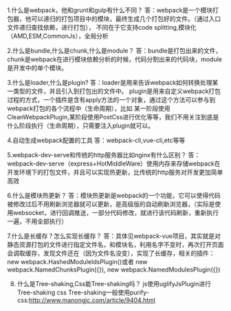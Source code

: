 <!-- webpack面试问题总结 -->
1.什么是webpack，他和grunt和gulp有什么不同？
答：webpack是一个模块打包器，他可以递归的打包项目中的模块，最终生成几个打包好的文件。（通过入口文件递归查找依赖，进行打包），
不同在于它支持code splitting,模块化（AMD,ESM,CommonJs），全局分析

2.什么是bundle,什么是chunk,什么是module？
答：bundle是打包出来的文件，chunk是webpack在进行模块依赖分析的时候，代码分割出来的代码块，module是开发中的单个模块。

3.什么是loader,什么是plugin?
答：loader是用来告诉webpack如何转换处理某一类型的文件，并且引入到打包出的文件中。
    plugin是用来自定义webpack打包过程的方式，一个插件是含有apply方法的一个对象，通过这个方法可以参与到webpack打包的各个流程中（生命周期），比如
    某一阶段使用CleanWebpackPlugin,某阶段使用PostCss进行优化等等，我们不用关注到底是什么阶段执行（生命周期），只需要注入plugin就可以。

4.自动生成webpack配置的工具
答：webpack-cli,vue-cli,etc等等


5.webpack-dev-serve和传统的http服务器比如nginx有什么区别？
答：webpack-dev-serve（express+HotMiddleWare）使用内存来存储webpack在开发环境下的打包文件，并且可以实现热更新，比传统的http服务对开发更加简单高效

6.什么是模块热更新？
答：模块热更新是webpack的一个功能，它可以使得代码被修改过后不用刷新浏览器就可以更新，是高级版的自动刷新浏览器，（实际是使用websocket，进行回调推送，一部分代码修改，就进行该代码刷新，重新执行一遍，不用全部执行） 


7.什么是长缓存？怎么实现长缓存？
答：具体见webpack-vue项目，其实就是对静态资源打包的文件进行指定文件名，和模块名，利用名字不变时，再次打开页面会调取缓存，发现文件还在（因为文件名没变），实现了长缓存，相关的插件：  new webpack.HashedModuleIdsPlugin()或者 new webpack.NamedChunksPlugin({}),  new webpack.NamedModulesPlugin({})

8. 什么是Tree-shaking,Css能Tree-shaking吗？
js使用uglifyJsPlugin进行Tree-shaking
css Tree-shaking一般使用purify-css:http://www.manongjc.com/article/9404.html